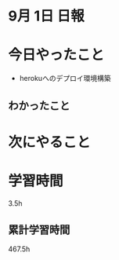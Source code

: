 #  9月 1日 日報

# 今日やったこと
* herokuへのデプロイ環境構築

##  わかったこと
  
  

# 次にやること
  
#  学習時間
3.5h

##  累計学習時間
467.5h

